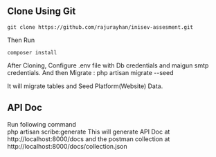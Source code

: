 ## Clone Using Git
    git clone https://github.com/rajurayhan/inisev-assesment.git

Then Run

    composer install

After Cloning, Configure .env file with Db credentials and maigun smtp credentials.  And then Migrate : 
    php artisan migrate --seed

It will migrate tables and Seed Platform(Website) Data. 
## API Doc

Run following command  
    php artisan scribe:generate
This will generate API Doc at 
http://localhost:8000/docs and the postman collection at http://localhost:8000/docs/collection.json
